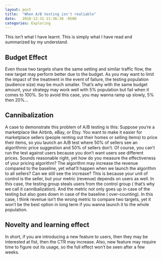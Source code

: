 ```yaml
---
layout: post
title:  "When A/B testing isn't realiable"
date:   2018-12-31 21:36:38 -0500
categories: Exploring
---
```

This isn’t what I have learnt. This is simply what I have read and summarized by my understand.

## Budget Effect 

Even those two targets share the same setting and similar traffic flow, the new target may perform better due to the budget. As you may want to limit the impact of the treatment in the event of failure, the testing population (audience size) may be much smaller. That’s why with the same budget amount, your strategy may work well with 5% population but fail when it comes to 100%. So to avoid this case, you may wanna ramp up slowly, 5% then 20%…

## Cannibalization

A case to demonstrate this problem of A/B testing is this: Suppose you’re a marketplace like Airbnb, eBay, or Etsy. You want to make it easier for marketplace sellers (people renting out their homes or selling items) to price their items, so you launch an A/B test where 50% of sellers see an algorithmic price suggestion and 50% of sellers don’t. Of course, you can’t run the test against users because you don’t want users see different prices. Sounds reasonable right, yet how do you measure the effectiveness of your pricing algorithm? The algorithm may increase the revenue compared to the baseline, yet what’ll happen when we launch the algorithm to all sellers? Can we still see the increase? This is because your unit of control is the seller, but your metric (revenue) depends on users as well. In this case, the testing group steals users from the control group ( that’s why we call it cannibalization). And the metric not only goes up in case of the testing but also goes down in case of the baseline ( over-counting). In this case, I think revenue isn’t the wrong metric to compare two targets, yet it won’t be the best option in long term if you wanna launch it to the whole population.

## Novelty and learning effect

In short, if you are introducing a new feature to users, then they may be interested at fist, then the CTR may increase. Also, new feature may require time to figure out its usage, so the full effect won’t be seen after a few weeks.


